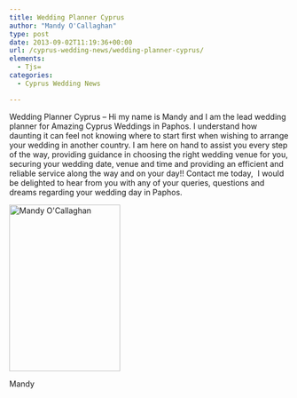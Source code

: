 ```yaml
---
title: Wedding Planner Cyprus
author: "Mandy O'Callaghan"
type: post
date: 2013-09-02T11:19:36+00:00
url: /cyprus-wedding-news/wedding-planner-cyprus/
elements:
  - Tjs=
categories:
  - Cyprus Wedding News

---
```

Wedding Planner Cyprus &#8211; Hi my name is Mandy and I am the lead wedding planner for Amazing Cyprus Weddings in Paphos. I understand how daunting it can feel not knowing where to start first when wishing to arrange your wedding in another country. I am here on hand to assist you every step of the way, providing guidance in choosing the right wedding venue for you, securing your wedding date, venue and time and providing an efficient and reliable service along the way and on your day!! Contact me today,  I would be delighted to hear from you with any of your queries, questions and dreams regarding your wedding day in Paphos.

<div id="attachment_924" style="width: 210px" class="wp-caption alignleft">
  <a href="http://www.amazingcyprusweddings.com/wp-content/uploads/2012/06/BY5A5118.jpg"><img class="size-medium wp-image-924" alt="Mandy O'Callaghan" src="http://www.amazingcyprusweddings.com/wp-content/uploads/2012/06/BY5A5118-200x300.jpg" width="200" height="300" srcset="https://www.amazingcyprusweddings.com/wp-content/uploads/2012/06/BY5A5118-200x300.jpg 200w, https://www.amazingcyprusweddings.com/wp-content/uploads/2012/06/BY5A5118-223x335.jpg 223w, https://www.amazingcyprusweddings.com/wp-content/uploads/2012/06/BY5A5118-193x290.jpg 193w, https://www.amazingcyprusweddings.com/wp-content/uploads/2012/06/BY5A5118-133x200.jpg 133w, https://www.amazingcyprusweddings.com/wp-content/uploads/2012/06/BY5A5118-98x147.jpg 98w, https://www.amazingcyprusweddings.com/wp-content/uploads/2012/06/BY5A5118.jpg 320w" sizes="(max-width: 200px) 100vw, 200px" /></a>
  
  <p class="wp-caption-text">
    Mandy 
  </p>
</div>
